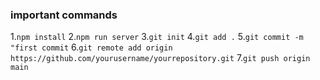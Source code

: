 ### important commands

1.`npm install`
2.`npm run server`
3.`git init`
4.`git add .`
5.`git commit -m "first commit`
6.`git remote add origin https://github.com/yourusername/yourrepository.git`
7.`git push origin main`
